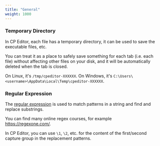 ```yaml
---
title: "General"
weight: 1000
---
```


### Temporary Directory

In CP Editor, each file has a temporary directory, it can be used to save the executable files, etc.

You can treat it as a place to safely save something for each tab (i.e. each file) without affecting other files on your disk, and it will be automatically deleted when the tab is closed.

On Linux, it's `/tmp/cpeditor-XXXXXX`. On Windows, it's `C:\Users\<username>\AppData\Local\Temp\cpeditor-XXXXXX`.

### Regular Expression

The [regular expression](https://en.wikipedia.org/wiki/Regular_expression) is used to match patterns in a string and find and replace substrings.

You can find many online regex courses, for example <https://regexone.com/>.

In CP Editor, you can use `\1`, `\2`, etc. for the content of the first/second capture group in the replacement patterns.
